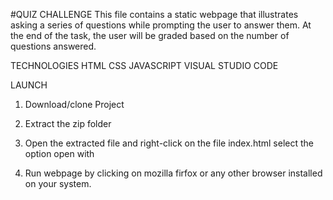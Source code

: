 #QUIZ CHALLENGE
This file contains a static webpage that illustrates asking a series of questions while prompting the user to answer them. 
At the end of the task, the user will be graded based on the number of questions answered.

TECHNOLOGIES 
HTML
CSS
JAVASCRIPT
VISUAL STUDIO CODE

LAUNCH
1. Download/clone Project

2. Extract the zip folder

3. Open the extracted file and right-click on the file index.html select the option open with

4. Run webpage by clicking on mozilla firfox or any other browser installed on your system.


